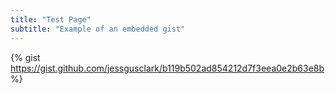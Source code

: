 ```yaml
---
title: "Test Page"
subtitle: "Example of an embedded gist"
---
```


{% gist https://gist.github.com/jessgusclark/b119b502ad854212d7f3eea0e2b63e8b %}
